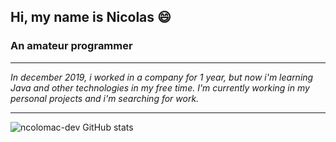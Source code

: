 ## Hi, my name is Nicolas 😄


### __An amateur programmer__

___
*In december 2019, i worked in a company for 1 year, but now i'm learning Java and other technologies in my free time.
I'm currently working in my personal projects and i'm searching for work.*
___


![ncolomac-dev GitHub stats](https://github-readme-stats.vercel.app/api?username=ncolomac-dev&theme=solarized-dark&show_icons=true)


